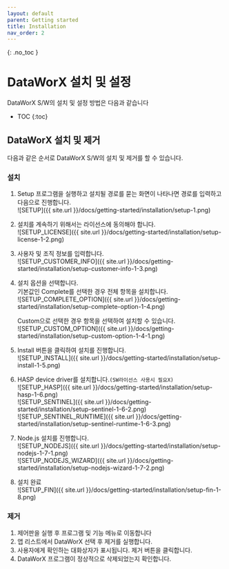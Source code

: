 ```yaml
---
layout: default
parent: Getting started
title: Installation
nav_order: 2
---
```


{: .no_toc }
# DataWorX 설치 및 설정  
DataWorX S/W의 설치 및 설정 방법은 다음과 같습니다

- TOC
{:toc}

## DataWorX 설치 및 제거

다음과 같은 순서로 DataWorX S/W의 설치 및 제거를 할 수 있습니다.

### 설치

1. Setup 프로그램을 실행하고 설치될 경로를 묻는 화면이 나타나면 경로를 입력하고 다음으로 진행합니다.  
   ![SETUP]({{ site.url }}/docs/getting-started/installation/setup-1.png)

2. 설치를 계속하기 위해서는 라이선스에 동의해야 합니다.  
   ![SETUP_LICENSE]({{ site.url }}/docs/getting-started/installation/setup-license-1-2.png)

3. 사용자 및 조직 정보를 입력합니다.  
   ![SETUP_CUSTOMER_INFO]({{ site.url }}/docs/getting-started/installation/setup-customer-info-1-3.png)

4. 설치 옵션을 선택합니다.  
   기본값인 Complete를 선택한 경우 전체 항목을 설치합니다.  
   ![SETUP_COMPLETE_OPTION]({{ site.url }}/docs/getting-started/installation/setup-complete-option-1-4.png)

   Custom으로 선택한 경우 항목을 선택하여 설치할 수 있습니다.  
   ![SETUP_CUSTOM_OPTION]({{ site.url }}/docs/getting-started/installation/setup-custom-option-1-4-1.png)

5. Install 버튼을 클릭하여 설치를 진행합니다.  
   ![SETUP_INSTALL]({{ site.url }}/docs/getting-started/installation/setup-install-1-5.png)

6. HASP device driver를 설치합니다.`(SW라이선스 사용시 필요X)`  
   ![SETUP_HASP]({{ site.url }}/docs/getting-started/installation/setup-hasp-1-6.png)  
   ![SETUP_SENTINEL]({{ site.url }}/docs/getting-started/installation/setup-sentinel-1-6-2.png)  
   ![SETUP_SENTINEL_RUNTIME]({{ site.url }}/docs/getting-started/installation/setup-sentinel-runtime-1-6-3.png)

7. Node.js 설치를 진행합니다.  
   ![SETUP_NODEJS]({{ site.url }}/docs/getting-started/installation/setup-nodejs-1-7-1.png)  
   ![SETUP_NODEJS_WIZARD]({{ site.url }}/docs/getting-started/installation/setup-nodejs-wizard-1-7-2.png)
8. 설치 완료  
   ![SETUP_FIN]({{ site.url }}/docs/getting-started/installation/setup-fin-1-8.png)

### 제거

1. 제어판을 실행 후 프로그램 및 기능 메뉴로 이동합니다
2. 앱 리스트에서 DataWorX 선택 후 제거를 실행합니다.
3. 사용자에게 확인하는 대화상자가 표시됩니다. 제거 버튼을 클릭합니다.
4. DataWorX 프로그램이 정상적으로 삭제되었는지 확인합니다.

<!-- ## 2 환경 설정

### 🛠️ 2.1 웹 서버 접속포트 설정 (개발 예정)

웹 서버 접속 포트를 변경하기 위해서는 nginx.conf 파일의 내용을 수정해야 합니다.
설치파일경로\DataWorX\bin\EngineeringTool\Client\conf 폴더하위 nginx.conf 파일을 문서 편집기로 오픈합니다.
server 항목의 listen 항목의 값이 7600 으로 되어있습니다. 이 값을 원하는 값으로 수정합니다.
**수정후에는 DataWorX 서버를 재 기동해야 합니다.**

![SETUP_CONFIG]({{ site.url }}/docs/getting-started/installation/configuration-1.png)

### 🛠️ 2.2 SSL 인증서 설정 (개발 예정)

- 설치경로\bin\EngineeringTool 디렉토리의 EdgeHub_SSLConfSetup.exe 프로그램을 실행합니다.
- 해당 화면에서 SSL 적용 여부를 설정할 수 있고, SSL 적용시 인증서 파일을 선택할 수 있습니다.
- 또한 Port 번호를 변경할 수 있습니다.
- 각 경우 변경 버튼을 클릭하여 적용합니다.
  ![SETUP_CONFIG]({{ site.url }}/docs/getting-started/installation/ssl-2.png) -->
